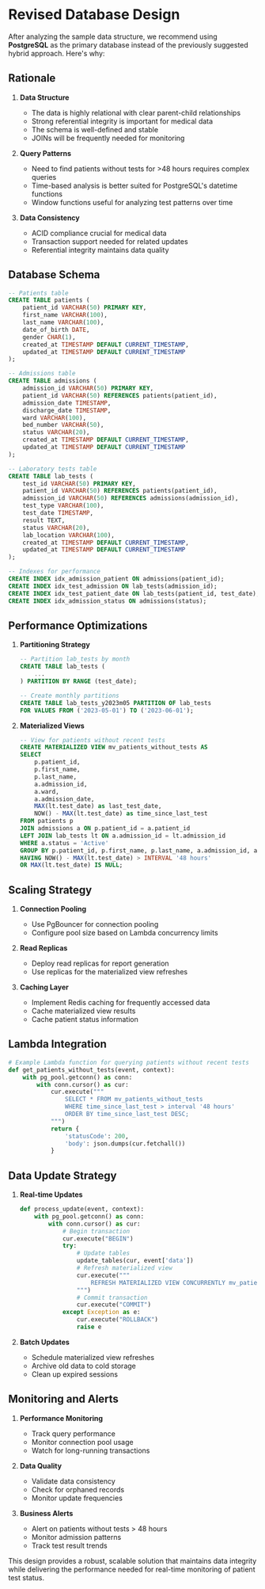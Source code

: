 # Revised Database Design

After analyzing the sample data structure, we recommend using **PostgreSQL** as the primary database instead of the previously suggested hybrid approach. Here's why:

## Rationale

1. **Data Structure**
   - The data is highly relational with clear parent-child relationships
   - Strong referential integrity is important for medical data
   - The schema is well-defined and stable
   - JOINs will be frequently needed for monitoring

2. **Query Patterns**
   - Need to find patients without tests for >48 hours requires complex queries
   - Time-based analysis is better suited for PostgreSQL's datetime functions
   - Window functions useful for analyzing test patterns over time

3. **Data Consistency**
   - ACID compliance crucial for medical data
   - Transaction support needed for related updates
   - Referential integrity maintains data quality

## Database Schema

```sql
-- Patients table
CREATE TABLE patients (
    patient_id VARCHAR(50) PRIMARY KEY,
    first_name VARCHAR(100),
    last_name VARCHAR(100),
    date_of_birth DATE,
    gender CHAR(1),
    created_at TIMESTAMP DEFAULT CURRENT_TIMESTAMP,
    updated_at TIMESTAMP DEFAULT CURRENT_TIMESTAMP
);

-- Admissions table
CREATE TABLE admissions (
    admission_id VARCHAR(50) PRIMARY KEY,
    patient_id VARCHAR(50) REFERENCES patients(patient_id),
    admission_date TIMESTAMP,
    discharge_date TIMESTAMP,
    ward VARCHAR(100),
    bed_number VARCHAR(50),
    status VARCHAR(20),
    created_at TIMESTAMP DEFAULT CURRENT_TIMESTAMP,
    updated_at TIMESTAMP DEFAULT CURRENT_TIMESTAMP
);

-- Laboratory tests table
CREATE TABLE lab_tests (
    test_id VARCHAR(50) PRIMARY KEY,
    patient_id VARCHAR(50) REFERENCES patients(patient_id),
    admission_id VARCHAR(50) REFERENCES admissions(admission_id),
    test_type VARCHAR(100),
    test_date TIMESTAMP,
    result TEXT,
    status VARCHAR(20),
    lab_location VARCHAR(100),
    created_at TIMESTAMP DEFAULT CURRENT_TIMESTAMP,
    updated_at TIMESTAMP DEFAULT CURRENT_TIMESTAMP
);

-- Indexes for performance
CREATE INDEX idx_admission_patient ON admissions(patient_id);
CREATE INDEX idx_test_admission ON lab_tests(admission_id);
CREATE INDEX idx_test_patient_date ON lab_tests(patient_id, test_date);
CREATE INDEX idx_admission_status ON admissions(status);
```

## Performance Optimizations

1. **Partitioning Strategy**
   ```sql
   -- Partition lab_tests by month
   CREATE TABLE lab_tests (
       ...
   ) PARTITION BY RANGE (test_date);
   
   -- Create monthly partitions
   CREATE TABLE lab_tests_y2023m05 PARTITION OF lab_tests
   FOR VALUES FROM ('2023-05-01') TO ('2023-06-01');
   ```

2. **Materialized Views**
   ```sql
   -- View for patients without recent tests
   CREATE MATERIALIZED VIEW mv_patients_without_tests AS
   SELECT 
       p.patient_id,
       p.first_name,
       p.last_name,
       a.admission_id,
       a.ward,
       a.admission_date,
       MAX(lt.test_date) as last_test_date,
       NOW() - MAX(lt.test_date) as time_since_last_test
   FROM patients p
   JOIN admissions a ON p.patient_id = a.patient_id
   LEFT JOIN lab_tests lt ON a.admission_id = lt.admission_id
   WHERE a.status = 'Active'
   GROUP BY p.patient_id, p.first_name, p.last_name, a.admission_id, a.ward, a.admission_date
   HAVING NOW() - MAX(lt.test_date) > INTERVAL '48 hours'
   OR MAX(lt.test_date) IS NULL;
   ```

## Scaling Strategy

1. **Connection Pooling**
   - Use PgBouncer for connection pooling
   - Configure pool size based on Lambda concurrency limits

2. **Read Replicas**
   - Deploy read replicas for report generation
   - Use replicas for the materialized view refreshes

3. **Caching Layer**
   - Implement Redis caching for frequently accessed data
   - Cache materialized view results
   - Cache patient status information

## Lambda Integration

```python
# Example Lambda function for querying patients without recent tests
def get_patients_without_tests(event, context):
    with pg_pool.getconn() as conn:
        with conn.cursor() as cur:
            cur.execute("""
                SELECT * FROM mv_patients_without_tests
                WHERE time_since_last_test > interval '48 hours'
                ORDER BY time_since_last_test DESC;
            """)
            return {
                'statusCode': 200,
                'body': json.dumps(cur.fetchall())
            }
```

## Data Update Strategy

1. **Real-time Updates**
   ```python
   def process_update(event, context):
       with pg_pool.getconn() as conn:
           with conn.cursor() as cur:
               # Begin transaction
               cur.execute("BEGIN")
               try:
                   # Update tables
                   update_tables(cur, event['data'])
                   # Refresh materialized view
                   cur.execute("""
                       REFRESH MATERIALIZED VIEW CONCURRENTLY mv_patients_without_tests
                   """)
                   # Commit transaction
                   cur.execute("COMMIT")
               except Exception as e:
                   cur.execute("ROLLBACK")
                   raise e
   ```

2. **Batch Updates**
   - Schedule materialized view refreshes
   - Archive old data to cold storage
   - Clean up expired sessions

## Monitoring and Alerts

1. **Performance Monitoring**
   - Track query performance
   - Monitor connection pool usage
   - Watch for long-running transactions

2. **Data Quality**
   - Validate data consistency
   - Check for orphaned records
   - Monitor update frequencies

3. **Business Alerts**
   - Alert on patients without tests > 48 hours
   - Monitor admission patterns
   - Track test result trends

This design provides a robust, scalable solution that maintains data integrity while delivering the performance needed for real-time monitoring of patient test status.